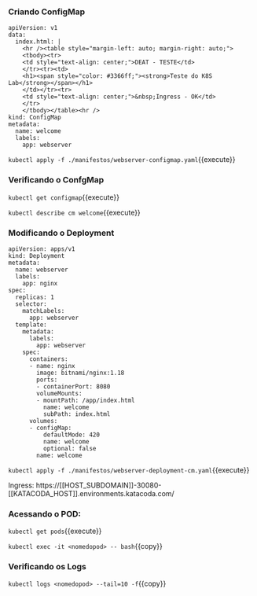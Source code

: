 
### Criando ConfigMap

```
apiVersion: v1
data:
  index.html: |
    <hr /><table style="margin-left: auto; margin-right: auto;">
    <tbody><tr>
    <td style="text-align: center;">DEAT - TESTE</td>
    </tr><tr><td>
    <h1><span style="color: #3366ff;"><strong>Teste do K8S Lab</strong></span></h1>
    </td></tr><tr>
    <td style="text-align: center;">&nbsp;Ingress - OK</td>
    </tr>
    </tbody></table><hr />
kind: ConfigMap
metadata:
  name: welcome
  labels:
    app: webserver
```

`kubectl apply -f ./manifestos/webserver-configmap.yaml`{{execute}}

### Verificando o ConfgMap

`kubectl get configmap`{{execute}}

`kubectl describe cm welcome`{{execute}}

### Modificando o Deployment

```
apiVersion: apps/v1
kind: Deployment
metadata:
  name: webserver
  labels:
    app: nginx
spec:
  replicas: 1
  selector:
    matchLabels:
      app: webserver
  template:
    metadata:
      labels:
        app: webserver
    spec:
      containers:
      - name: nginx
        image: bitnami/nginx:1.18
        ports:
        - containerPort: 8080
        volumeMounts:
        - mountPath: /app/index.html
          name: welcome
          subPath: index.html
      volumes:
      - configMap:
          defaultMode: 420
          name: welcome
          optional: false
        name: welcome
```
`kubectl apply -f ./manifestos/webserver-deployment-cm.yaml`{{execute}}

Ingress: https://[[HOST_SUBDOMAIN]]-30080-[[KATACODA_HOST]].environments.katacoda.com/

### Acessando o POD:

`kubectl get pods`{{execute}}

`kubectl exec -it <nomedopod> -- bash`{{copy}}

### Verificando os Logs

`kubectl logs <nomedopod> --tail=10 -f`{{copy}}